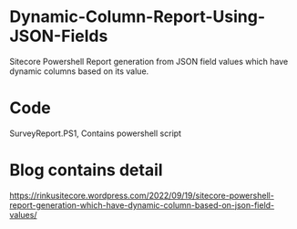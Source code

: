 # Dynamic-Column-Report-Using-JSON-Fields
Sitecore Powershell Report generation from JSON field values which have dynamic columns based on its value.

# Code 
SurveyReport.PS1, Contains powershell script

# Blog contains detail
https://rinkusitecore.wordpress.com/2022/09/19/sitecore-powershell-report-generation-which-have-dynamic-column-based-on-json-field-values/
